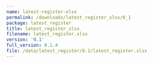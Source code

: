```yaml
---
name: latest-register-xlsx
permalink: /downloads/latest_register_xlsx/0_1
package: latest_register
title: latest_register_xlsx
filename: latest_register.xlsx
version: '0.1'
full_version: 0.1.4
file: /data/latest_register/0.1/latest_register.xlsx
---
```

